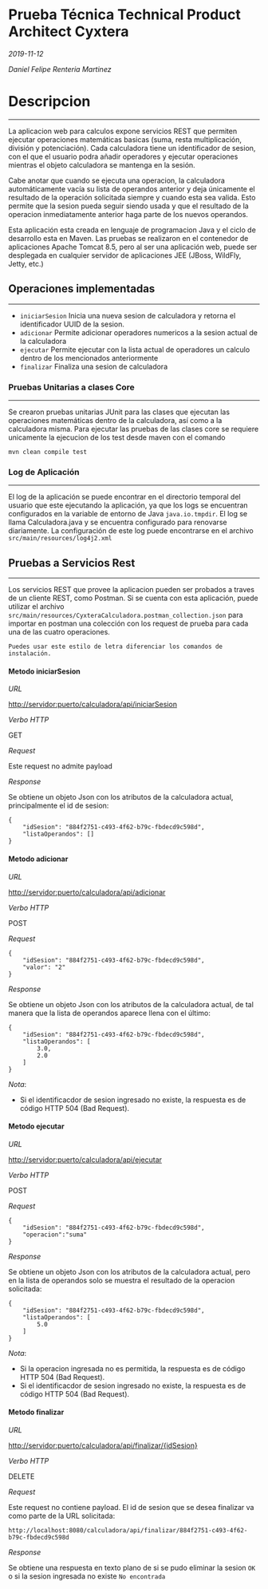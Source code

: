 # Prueba Técnica Technical Product Architect Cyxtera
*2019-11-12*

*Daniel Felipe Renteria Martinez*

# Descripcion
---
La aplicacion web para calculos expone servicios REST que permiten ejecutar operaciones matemáticas basicas (suma, resta multiplicación, división y potenciación). Cada calculadora tiene un identificador de sesion, con el que el usuario podra añadir operadores y ejecutar operaciones mientras el objeto calculadora se mantenga en la sesión.

Cabe anotar que cuando se ejecuta una operacion, la calculadora automáticamente vacía su lista de operandos anterior y deja únicamente el resultado de la operación solicitada siempre y cuando esta sea valida. Esto permite que la sesion pueda seguir siendo usada y que el resultado de la operacion inmediatamente anterior haga parte de los nuevos operandos.

Esta aplicación esta creada en lenguaje de programacion Java y el ciclo de desarrollo esta en Maven. Las pruebas se realizaron en el contenedor de aplicaciones Apache Tomcat 8.5, pero al ser una aplicación web, puede ser desplegada en cualquier servidor de aplicaciones JEE (JBoss, WildFly, Jetty, etc.)

## Operaciones implementadas
---
* `iniciarSesion` Inicia una nueva sesion de calculadora y retorna el identificador UUID de la sesion.
* `adicionar` Permite adicionar operadores numericos a la sesion actual de la calculadora
* `ejecutar` Permite ejecutar con la lista actual de operadores un calculo dentro de los mencionados anteriormente
* `finalizar` Finaliza una sesion de calculadora

### Pruebas Unitarias a clases Core
---
Se crearon pruebas unitarias JUnit para las clases que ejecutan las operaciones matemáticas dentro de la calculadora, así como a la calculadora misma. Para ejecutar las pruebas de las clases core se requiere unicamente la ejecucion de los test desde maven con el comando

	mvn clean compile test
 	
### Log de Aplicación
---
El log de la aplicación se puede encontrar en el directorio temporal del usuario que este ejecutando la aplicación, ya que los logs se encuentran configurados en la variable de entorno de Java `java.io.tmpdir`. El log se llama Calculadora.java y se encuentra configurado para renovarse diariamente. La configuración de este log puede encontrarse en el archivo `src/main/resources/log4j2.xml`

## Pruebas a Servicios Rest
---
Los servicios REST que provee la aplicacion pueden ser probados a traves de un cliente REST, como Postman. Si se cuenta con esta aplicación, puede utilizar el archivo `src/main/resources/CyxteraCalculadora.postman_collection.json` para importar en postman una colección con los request de prueba para cada una de las cuatro operaciones.

    Puedes usar este estilo de letra diferenciar los comandos de instalación.

#### Metodo iniciarSesion

*URL*

<http://servidor:puerto/calculadora/api/iniciarSesion>

*Verbo HTTP*

GET

*Request*

Este request no admite payload

*Response*

Se obtiene un objeto Json con los atributos de la calculadora actual, principalmente el id de sesion:

    {
	    "idSesion": "884f2751-c493-4f62-b79c-fbdecd9c598d",
	    "listaOperandos": []
	}

#### Metodo adicionar

*URL*

<http://servidor:puerto/calculadora/api/adicionar>

*Verbo HTTP*

POST

*Request*

    {
    	"idSesion": "884f2751-c493-4f62-b79c-fbdecd9c598d",
    	"valor": "2"
    }

*Response*

Se obtiene un objeto Json con los atributos de la calculadora actual, de tal manera que la lista de operandos aparece llena con el último:

	{
	    "idSesion": "884f2751-c493-4f62-b79c-fbdecd9c598d",
	    "listaOperandos": [
	        3.0,
	        2.0
	    ]
	}

*Nota*: 
- Si el identificacdor de sesion ingresado no existe, la respuesta es de código HTTP 504 (Bad Request).

#### Metodo ejecutar

*URL*

<http://servidor:puerto/calculadora/api/ejecutar>

*Verbo HTTP*

POST

*Request*

    {
    	"idSesion": "884f2751-c493-4f62-b79c-fbdecd9c598d",
    	"operacion":"suma"
    }

*Response*

Se obtiene un objeto Json con los atributos de la calculadora actual, pero en la lista de operandos solo se muestra el resultado de la operacion solicitada:

	{
	    "idSesion": "884f2751-c493-4f62-b79c-fbdecd9c598d",
	    "listaOperandos": [
	        5.0
	    ]
	}

*Nota*: 
- Si la operacion ingresada no es permitida, la respuesta es de código HTTP 504 (Bad Request).
- Si el identificacdor de sesion ingresado no existe, la respuesta es de código HTTP 504 (Bad Request).

#### Metodo finalizar

*URL*

<http://servidor:puerto/calculadora/api/finalizar/{idSesion}>

*Verbo HTTP*

DELETE

*Request*

Este request no contiene payload. El id de sesion que se desea finalizar va como parte de la URL solicitada:

	http://localhost:8080/calculadora/api/finalizar/884f2751-c493-4f62-b79c-fbdecd9c598d

*Response*

Se obtiene una respuesta en texto plano de si se pudo eliminar la sesion `OK` o si la sesion ingresada no existe `No encontrada`